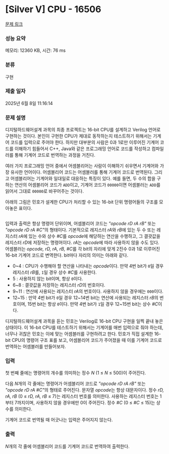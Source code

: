 # [Silver V] CPU - 16506 

[문제 링크](https://www.acmicpc.net/problem/16506) 

### 성능 요약

메모리: 12360 KB, 시간: 76 ms

### 분류

구현

### 제출 일자

2025년 6월 8일 11:16:14

### 문제 설명

<p>디지털하드웨어설계 과목의 최종 프로젝트는 16-bit CPU를 설계하고 Verilog 언어로 구현하는 것이다. 본인이 구현한 CPU가 제대로 동작하는지 테스트하기 위해서는 기계어 코드를 입력으로 주어야 한다. 하지만 대부분의 사람은 0과 1로만 이루어진 기계어 코드를 이해하기 힘들어서 C++, Java와 같은 프로그래밍 언어로 코드를 작성하고 컴파일러를 통해 기계어 코드로 번역하는 과정을 거친다.</p>

<p>여러 가지 프로그래밍 언어 중에서 어셈블리어는 사람이 이해하기 쉬우면서 기계어와 가장 유사한 언어이다. 어셈블리어 코드는 어셈블러를 통해 기계어 코드로 번역된다. 그리고 어셈블리어는 기계어와 일대일로 대응하는 특징이 있다. 예를 들면, 두 수의 합을 구하는 연산의 어셈블리어 코드가 <code>ADD</code>이고, 기계어 코드가 <code>00000</code>이면 어셈블러는 <code>ADD</code>를 읽어서 그대로 <code>00000</code>로 바꾸어주는 것이다.</p>

<p>아래의 그림은 민호가 설계한 CPU가 처리할 수 있는 16-bit 단위 명령어들의 구조를 모아놓은 표이다.</p>

<p style="text-align: center;"><img alt="" src="https://upload.acmicpc.net/00f0520a-b036-4407-96f6-bc0db2cea615/-/preview/"></p>

<p>입력과 출력은 항상 명령어 단위이며, 어셈블리어 코드는 <em>"opcode rD rA rB"</em> 또는 <em>"opcode rD rA #C"</em>의 형태이다. 기본적으로 레지스터 <em>rA</em>와 <em>rB</em>에 있는 두 수 또는 레지스터 <em>rA</em>에 있는 수와 상수 <em>#C</em>를 <em>opcode</em>에 해당하는 연산을 수행하고, 그 결괏값을 레지스터 <em>rD</em>에 저장하는 명령어이다. <em>rA</em>는 <em>opcode</em>에 따라 사용하지 않을 수도 있다. 어셈블러는 <em>opcode, rD, rA, rB, #C</em>를 각 bit의 자리에 맞게 2진수 0과 1로 이루어진 16-bit 기계어 코드로 변역한다. bit마다 자리의 의미는 아래와 같다.</p>

<ul>
	<li>0~4 : CPU가 수행해야 할 연산을 나타내는 <em>opcode</em>이다. 만약 4번 bit가 <code>0</code>일 경우 레지스터 <em>rB</em>를, <code>1</code>일 경우 상수 <em>#C</em>를 사용한다.</li>
	<li>5 : 사용하지 않는 bit이며, 항상 <code>0</code>이다.</li>
	<li>6~8 : 결괏값을 저장하는 레지스터 <em>rD</em>의 번호이다.</li>
	<li>9~11 : 연산에 사용되는 레지스터 <em>rA</em>의 번호이다. 사용하지 않을 경우에는 <code>000</code>이다.</li>
	<li>12~15 : 만약 4번 bit가 <code>0</code>일 경우 12~14번 bit는 연산에 사용되는 레지스터 <em>rB</em>의 번호이며, 15번 bit는 항상 <code>0</code>이다. 만약 4번 bit가 <code>1</code>일 경우 12~15번 bit는 상수 <em>#C</em>이다.</li>
</ul>

<p>디지털하드웨어설계 과목을 듣는 민호는 Verilog로 16-bit CPU 구현을 일찍 끝내 놓은 상태이다. 이 16-bit CPU를 테스트하기 위해서는 기계어를 매번 입력으로 줘야 하는데, 너무나 귀찮은 민호는 이에 맞는 어셈블러를 구현하려고 한다. 민호가 직접 설계한 16-bit CPU의 명령어 구조 표를 보고, 어셈블리어 코드가 주어졌을 때 이를 기계어 코드로 번역하는 어셈블러를 만들어보자.</p>

### 입력 

 <p>첫 번째 줄에는 명령어의 개수를 의미하는 정수 <em>N</em> (1 ≤ <em>N</em> ≤ 500)이 주어진다.</p>

<p>다음 <em>N</em>개의 각 줄에는 명령어가 어셈블리어 코드로 <em>"opcode rD rA rB"</em> 또는 <em>"opcode rD rA #C"</em>의 형태로 주어진다. 문자열 <em>opcode</em>는 항상 대문자이다. 정수 <em>rD, rA, rB</em> (0 ≤ <em>rD, rA, rB</em> ≤ 7)는 레지스터 번호를 의미한다. 사용하는 레지스터 번호는 1부터 7까지이며, 사용하지 않을 경우에만 0이 주어진다. 정수 <em>#C</em> (0 ≤ <em>#C</em> ≤ 15)는 상수를 의미한다.</p>

<p>기계어 코드로 번역될 때 어긋나는 입력은 주어지지 않는다.</p>

### 출력 

 <p><em>N</em>개의 각 줄에 어셈블리어 코드를 기계어 코드로 번역하여 출력한다.</p>

